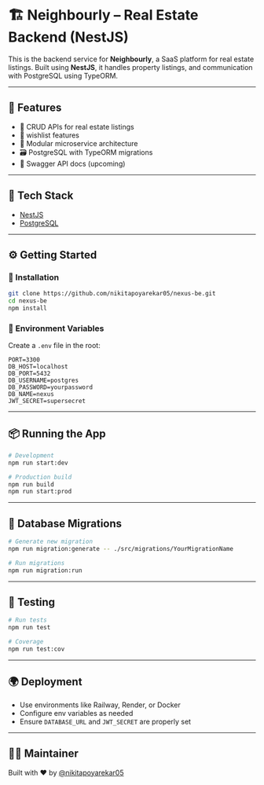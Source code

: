 # 🏗️ Neighbourly – Real Estate Backend (NestJS)

This is the backend service for **Neighbourly**, a SaaS platform for real estate listings. Built using **NestJS**, it handles property listings, and communication with PostgreSQL using TypeORM.

---

## 🚀 Features

- 🏡 CRUD APIs for real estate listings
- 🧾 wishlist features
- 🧩 Modular microservice architecture
- 🗃️ PostgreSQL with TypeORM migrations
- 📄 Swagger API docs (upcoming)

---

## 🧱 Tech Stack

- [NestJS](https://nestjs.com/)
- [PostgreSQL](https://www.postgresql.org/docs/current/tutorial-install.html)

---

## ⚙️ Getting Started

### 🔨 Installation

```bash
git clone https://github.com/nikitapoyarekar05/nexus-be.git
cd nexus-be
npm install
```

### 🔐 Environment Variables

Create a `.env` file in the root:

```env
PORT=3300
DB_HOST=localhost
DB_PORT=5432
DB_USERNAME=postgres
DB_PASSWORD=yourpassword
DB_NAME=nexus
JWT_SECRET=supersecret
```

---

## 📦 Running the App

```bash
# Development
npm run start:dev

# Production build
npm run build
npm run start:prod
```

---

## 🔄 Database Migrations

```bash
# Generate new migration
npm run migration:generate -- ./src/migrations/YourMigrationName

# Run migrations
npm run migration:run
```

---


## 🧪 Testing

```bash
# Run tests
npm run test

# Coverage
npm run test:cov
```

---

## 🌍 Deployment

- Use environments like Railway, Render, or Docker
- Configure env variables as needed
- Ensure `DATABASE_URL` and `JWT_SECRET` are properly set

---


## 🙋‍♀️ Maintainer

Built with ❤️ by [@nikitapoyarekar05](https://github.com/nikitapoyarekar05)